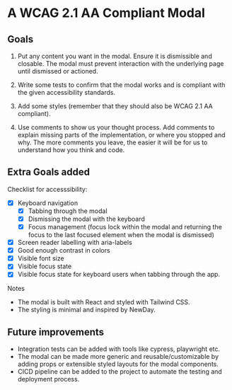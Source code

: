 # A WCAG 2.1 AA Compliant Modal

## Goals

1. Put any content you want in the modal. Ensure it is
   dismissible and closable. The modal must prevent interaction
   with the underlying page until dismissed or actioned.

2. Write some tests to confirm that the modal works and is
   compliant with the given accessibility standards.

3. Add some styles (remember that they should also be WCAG 2.1
   AA compliant).

4. Use comments to show us your thought process. Add comments to explain missing parts of the
   implementation, or where you stopped and why. The more
   comments you leave, the easier it will be for us to
   understand how you think and code.

## Extra Goals added

Checklist for accesssibility:

- [x] Keyboard navigation
  - [x] Tabbing through the modal
  - [x] Dismissing the modal with the keyboard
  - [x] Focus management (focus lock within the modal and returning the focus to the last focused element when the modal is dismissed)
- [x] Screen reader labelling with aria-labels
- [x] Good enough contrast in colors
- [x] Visible font size
- [x] Visible focus state
- [x] Visible focus state for keyboard users when tabbing through the app.

Notes

- The modal is built with React and styled with Tailwind CSS.
- The styling is minimal and inspired by NewDay.

## Future improvements

- Integration tests can be added with tools like cypress, playwright etc.
- The modal can be made more generic and reusable/customizable by adding props or extensible styled layouts for the modal components.
- CICD pipeline can be added to the project to automate the testing and deployment process.
